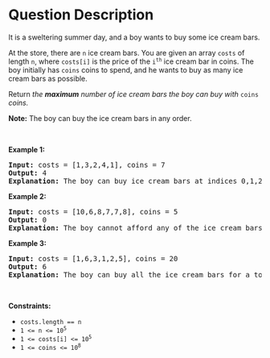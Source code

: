 # Question Description

<p>It is a sweltering summer day, and a boy wants to buy some ice cream bars.</p>

<p>At the store, there are <code>n</code> ice cream bars. You are given an array <code>costs</code> of length <code>n</code>, where <code>costs[i]</code> is the price of the <code>i<sup>th</sup></code> ice cream bar in coins. The boy initially has <code>coins</code> coins to spend, and he wants to buy as many ice cream bars as possible.&nbsp;</p>

<p>Return <em>the <strong>maximum</strong> number of ice cream bars the boy can buy with </em><code>coins</code><em> coins.</em></p>

<p><strong>Note:</strong> The boy can buy the ice cream bars in any order.</p>

<p>&nbsp;</p>
<p><strong>Example 1:</strong></p>

<pre>
<strong>Input:</strong> costs = [1,3,2,4,1], coins = 7
<strong>Output:</strong> 4
<strong>Explanation: </strong>The boy can buy ice cream bars at indices 0,1,2,4 for a total price of 1 + 3 + 2 + 1 = 7.
</pre>

<p><strong>Example 2:</strong></p>

<pre>
<strong>Input:</strong> costs = [10,6,8,7,7,8], coins = 5
<strong>Output:</strong> 0
<strong>Explanation: </strong>The boy cannot afford any of the ice cream bars.
</pre>

<p><strong>Example 3:</strong></p>

<pre>
<strong>Input:</strong> costs = [1,6,3,1,2,5], coins = 20
<strong>Output:</strong> 6
<strong>Explanation: </strong>The boy can buy all the ice cream bars for a total price of 1 + 6 + 3 + 1 + 2 + 5 = 18.
</pre>

<p>&nbsp;</p>
<p><strong>Constraints:</strong></p>

<ul>
	<li><code>costs.length == n</code></li>
	<li><code>1 &lt;= n &lt;= 10<sup>5</sup></code></li>
	<li><code>1 &lt;= costs[i] &lt;= 10<sup>5</sup></code></li>
	<li><code>1 &lt;= coins &lt;= 10<sup>8</sup></code></li>
</ul>